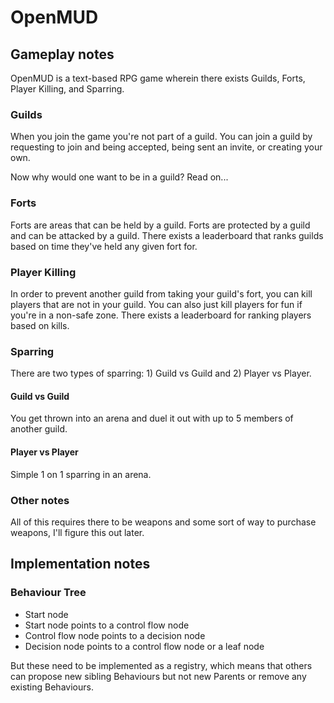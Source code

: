 # OpenMUD


## Gameplay notes

OpenMUD is a text-based RPG game wherein there exists Guilds, Forts, Player Killing, and Sparring. 

### Guilds

When you join the game you're not part of a guild. You can join a guild by requesting to join and being accepted, being sent an invite, or creating your own. 

Now why would one want to be in a guild? Read on...

### Forts

Forts are areas that can be held by a guild. Forts are protected by a guild and can be attacked by a guild. There exists a leaderboard that ranks guilds based on time they've held any given fort for.

### Player Killing

In order to prevent another guild from taking your guild's fort, you can kill players that are not in your guild. You can also just kill players for fun if you're in a non-safe zone. There exists a leaderboard for ranking players based on kills.

### Sparring

There are two types of sparring: 1) Guild vs Guild and 2) Player vs Player.

#### Guild vs Guild

You get thrown into an arena and duel it out with up to 5 members of another guild.

#### Player vs Player   

Simple 1 on 1 sparring in an arena.

### Other notes

All of this requires there to be weapons and some sort of way to purchase weapons, I'll figure this out later.

## Implementation notes

### Behaviour Tree 

- Start node
- Start node points to a control flow node
- Control flow node points to a decision node
- Decision node points to a control flow node or a leaf node

But these need to be implemented as a registry, which means that others can propose new sibling Behaviours but not new Parents or remove any existing Behaviours.